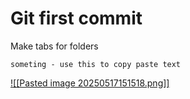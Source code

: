 

# Git first commit

Make tabs for folders

```
someting - use this to copy paste text
```
[![[Pasted image 20250517151518.png]]](https://www.strava.com/segments/7133356)



